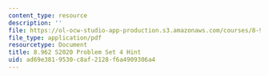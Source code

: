 ```yaml
---
content_type: resource
description: ''
file: https://ol-ocw-studio-app-production.s3.amazonaws.com/courses/8-962-general-relativity-spring-2020/ad69e3819530c8af2128f6a4909306a4_MIT8_962S20_pset04_hint.pdf
file_type: application/pdf
resourcetype: Document
title: 8.962 S2020 Problem Set 4 Hint
uid: ad69e381-9530-c8af-2128-f6a4909306a4
---
```

